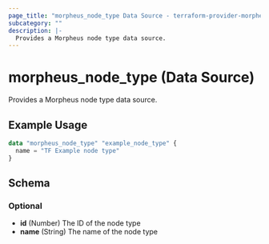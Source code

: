 ```yaml
---
page_title: "morpheus_node_type Data Source - terraform-provider-morpheus"
subcategory: ""
description: |-
  Provides a Morpheus node type data source.
---
```


# morpheus_node_type (Data Source)

Provides a Morpheus node type data source.

## Example Usage

```terraform
data "morpheus_node_type" "example_node_type" {
  name = "TF Example node type"
}
```

<!-- schema generated by tfplugindocs -->
## Schema

### Optional

- **id** (Number) The ID of the node type
- **name** (String) The name of the node type